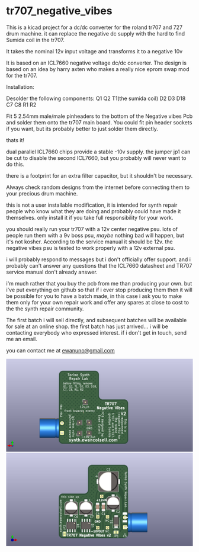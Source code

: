 # tr707_negative_vibes
This is a kicad project for a dc/dc converter for the roland tr707 and 727 drum machine. it can replace the negative dc supply with the hard to find Sumida coil in the tr707.

It takes the nominal 12v input voltage and transforms it to a negative 10v

It is based on an ICL7660 negative voltage dc/dc converter.
The design is based on an idea by harry axten who makes a really nice eprom swap mod for the tr707.



Installation:

Desolder the following components: Q1 Q2 T1(the sumida coil) D2 D3 D18 C7 C8 R1 R2

Fit 5 2.54mm male/male pinheaders to the bottom of the Negative vibes Pcb and solder them onto the tr707 main board.
You could fit pin header sockets if you want, but its probably better to just solder them directly.

thats it!


dual parallel ICL7660 chips provide a stable -10v supply. the jumper jp1 can be cut to disable the second ICL7660, but you probably will never want to do this.

there is a footprint for an extra filter capacitor, but it shouldn't be necessary.

Always check random designs from the internet before connecting them to your precious drum machine.

this is not a user installable modification, it is intended for synth repair people who know what they are doing and probably could have made it themselves. only install it if you take full responsibility for your work.

you should really run your tr707 with a 12v center negative psu. lots of people run them with  a 9v boss psu, *maybe* nothing bad will happen, but it's not kosher. According to the service manual it should be 12v. the negative vibes psu is tested to work properly with a 12v external psu.

i will probably respond to messages but i don't officially offer support. and i probably can't answer any questions that the ICL7660 datasheet and TR707 service manual don't already answer.

i'm much rather that you buy the pcb from me than producing your own. but i've put everything on github so that if i ever stop producing them then it will be possible for you to have a batch made, in this case i ask you to make them only for your own repair work and offer any spares at close to cost to the the synth repair community.

The first batch i will sell directly, and subsequent batches will be available for sale at an online shop. the first batch has just arrived... i will be contacting everybody who expressed interest. if i don't get in touch, send me an email.

you can contact me at ewanuno@gmail.com

![bottom](/tr707minus10v_kicad_down.png)
![top](/tr707minus10v_kicad_up.png)
